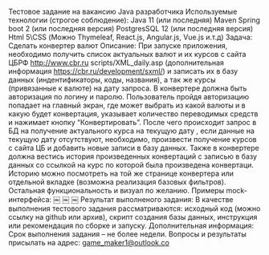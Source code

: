 Тестовое задание на вакансию Java разработчика 
Используемые технологии (строгое соблюдение): 
Java 11 (или последняя)
Maven
Spring boot 2 (или последняя версия)
PostgresSQL 12 (или последняя версия)
Html 5\CSS (Можно Thymeleaf, React.js, Angular.js, Vue.js и.т.д) 
Задача: 
Сделать конвертер валют 
Описание: 
При запуске приложения, необходимо получить список актуальных валют и их курсов с сайта ЦБРФ http://www.cbr.ru
scripts/XML_daily.asp (дополнительная информация https://cbr.ru/development/sxml/) и записать их в базу данных
(индентификаторы, коды, названия), а так же курсы (привязанные к валюте) на дату запроса. В конвертере должна быть
авторизация по логину и паролю. Пользователь пройдя авторизацию попадает на главный экран, где может выбрать из
какой валюты и в какую будет конвертация, указывает количество переводимых средств и нажимает кнопку
“Конвертировать”. После чего происходит запрос в БД на получение актуального курса на текущую дату , если данные на
текущую дату отсутствуют, необходимо, произвести получение курсов с сайта ЦБ и добавить новые записи в базу данных.
Также в конвертере должна вестись история произведенных конвертаций с записью в базу данных со ссылкой на курс по
которой была произведена конвертаци. Историю можно посмотреть на той же странице конвертера или отдельной
вкладке (возможна реализация базовых фильтров). Остальная функциональность и визуал по желанию. 
Примеры mock-интерфейса: 
￼ 
￼ 
￼ 
Результат выполненого задания: 
В качестве выполнения тестового задания рассматриваются: исходный код (можно ссылку на github или архив), скрипт
создания базы данных, инструкция или рекомендация по сборке и запуску. 
Дополнительная информация: 
Срок выполнения задания – не более недели. 
Вопросы и результаты присылать на адрес: game_maker1@outlook.co
